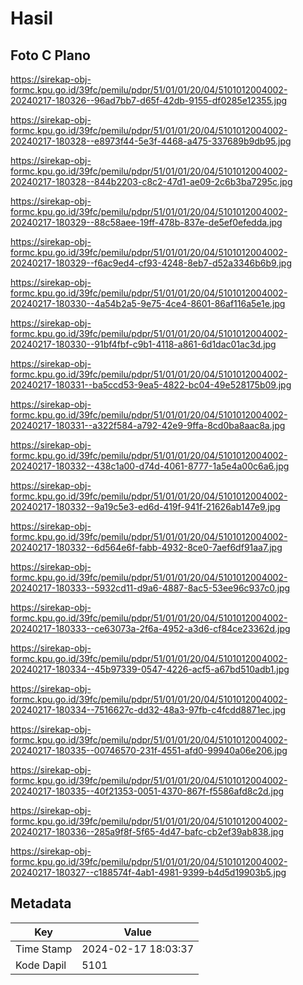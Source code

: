 # Hasil

## Foto C Plano

https://sirekap-obj-formc.kpu.go.id/39fc/pemilu/pdpr/51/01/01/20/04/5101012004002-20240217-180326--96ad7bb7-d65f-42db-9155-df0285e12355.jpg

https://sirekap-obj-formc.kpu.go.id/39fc/pemilu/pdpr/51/01/01/20/04/5101012004002-20240217-180328--e8973f44-5e3f-4468-a475-337689b9db95.jpg

https://sirekap-obj-formc.kpu.go.id/39fc/pemilu/pdpr/51/01/01/20/04/5101012004002-20240217-180328--844b2203-c8c2-47d1-ae09-2c6b3ba7295c.jpg

https://sirekap-obj-formc.kpu.go.id/39fc/pemilu/pdpr/51/01/01/20/04/5101012004002-20240217-180329--88c58aee-19ff-478b-837e-de5ef0efedda.jpg

https://sirekap-obj-formc.kpu.go.id/39fc/pemilu/pdpr/51/01/01/20/04/5101012004002-20240217-180329--f6ac9ed4-cf93-4248-8eb7-d52a3346b6b9.jpg

https://sirekap-obj-formc.kpu.go.id/39fc/pemilu/pdpr/51/01/01/20/04/5101012004002-20240217-180330--4a54b2a5-9e75-4ce4-8601-86af116a5e1e.jpg

https://sirekap-obj-formc.kpu.go.id/39fc/pemilu/pdpr/51/01/01/20/04/5101012004002-20240217-180330--91bf4fbf-c9b1-4118-a861-6d1dac01ac3d.jpg

https://sirekap-obj-formc.kpu.go.id/39fc/pemilu/pdpr/51/01/01/20/04/5101012004002-20240217-180331--ba5ccd53-9ea5-4822-bc04-49e528175b09.jpg

https://sirekap-obj-formc.kpu.go.id/39fc/pemilu/pdpr/51/01/01/20/04/5101012004002-20240217-180331--a322f584-a792-42e9-9ffa-8cd0ba8aac8a.jpg

https://sirekap-obj-formc.kpu.go.id/39fc/pemilu/pdpr/51/01/01/20/04/5101012004002-20240217-180332--438c1a00-d74d-4061-8777-1a5e4a00c6a6.jpg

https://sirekap-obj-formc.kpu.go.id/39fc/pemilu/pdpr/51/01/01/20/04/5101012004002-20240217-180332--9a19c5e3-ed6d-419f-941f-21626ab147e9.jpg

https://sirekap-obj-formc.kpu.go.id/39fc/pemilu/pdpr/51/01/01/20/04/5101012004002-20240217-180332--6d564e6f-fabb-4932-8ce0-7aef6df91aa7.jpg

https://sirekap-obj-formc.kpu.go.id/39fc/pemilu/pdpr/51/01/01/20/04/5101012004002-20240217-180333--5932cd11-d9a6-4887-8ac5-53ee96c937c0.jpg

https://sirekap-obj-formc.kpu.go.id/39fc/pemilu/pdpr/51/01/01/20/04/5101012004002-20240217-180333--ce63073a-2f6a-4952-a3d6-cf84ce23362d.jpg

https://sirekap-obj-formc.kpu.go.id/39fc/pemilu/pdpr/51/01/01/20/04/5101012004002-20240217-180334--45b97339-0547-4226-acf5-a67bd510adb1.jpg

https://sirekap-obj-formc.kpu.go.id/39fc/pemilu/pdpr/51/01/01/20/04/5101012004002-20240217-180334--7516627c-dd32-48a3-97fb-c4fcdd8871ec.jpg

https://sirekap-obj-formc.kpu.go.id/39fc/pemilu/pdpr/51/01/01/20/04/5101012004002-20240217-180335--00746570-231f-4551-afd0-99940a06e206.jpg

https://sirekap-obj-formc.kpu.go.id/39fc/pemilu/pdpr/51/01/01/20/04/5101012004002-20240217-180335--40f21353-0051-4370-867f-f5586afd8c2d.jpg

https://sirekap-obj-formc.kpu.go.id/39fc/pemilu/pdpr/51/01/01/20/04/5101012004002-20240217-180336--285a9f8f-5f65-4d47-bafc-cb2ef39ab838.jpg

https://sirekap-obj-formc.kpu.go.id/39fc/pemilu/pdpr/51/01/01/20/04/5101012004002-20240217-180327--c188574f-4ab1-4981-9399-b4d5d19903b5.jpg


## Metadata

| Key        | Value               |
| ---------- | ------------------- |
| Time Stamp | 2024-02-17 18:03:37 |
| Kode Dapil | 5101                |



